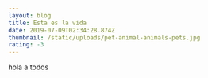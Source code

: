 ```yaml
---
layout: blog
title: Esta es la vida
date: 2019-07-09T02:34:28.874Z
thumbnail: /static/uploads/pet-animal-animals-pets.jpg
rating: -3
---
```

hola a todos
